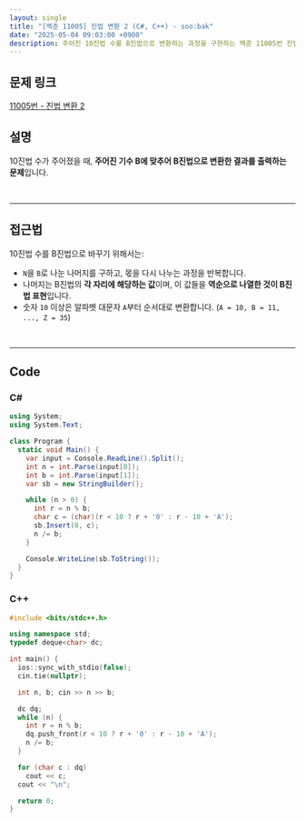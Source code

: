 ```yaml
---
layout: single
title: "[백준 11005] 진법 변환 2 (C#, C++) - soo:bak"
date: "2025-05-04 09:03:00 +0900"
description: 주어진 10진법 수를 B진법으로 변환하는 과정을 구현하는 백준 11005번 진법 변환 2 문제의 C# 및 C++ 풀이 및 해설
---
```


## 문제 링크
[11005번 - 진법 변환 2](https://www.acmicpc.net/problem/11005)

## 설명
10진법 수가 주어졌을 때, **주어진 기수 B에 맞추어 B진법으로 변환한 결과를 출력하는 문제**입니다.

<br>

---

## 접근법

10진법 수를 B진법으로 바꾸기 위해서는:

- `N`을 `B`로 나눈 나머지를 구하고, 몫을 다시 나누는 과정을 반복합니다.
- 나머지는 B진법의 **각 자리에 해당하는 값**이며, 이 값들을 **역순으로 나열한 것이 B진법 표현**입니다.
- 숫자 `10` 이상은 알파벳 대문자 `A`부터 순서대로 변환합니다. (`A = 10, B = 11, ..., Z = 35`)

<br>

---

## Code

### C#

```csharp
using System;
using System.Text;

class Program {
  static void Main() {
    var input = Console.ReadLine().Split();
    int n = int.Parse(input[0]);
    int b = int.Parse(input[1]);
    var sb = new StringBuilder();

    while (n > 0) {
      int r = n % b;
      char c = (char)(r < 10 ? r + '0' : r - 10 + 'A');
      sb.Insert(0, c);
      n /= b;
    }

    Console.WriteLine(sb.ToString());
  }
}
```

### C++

```cpp
#include <bits/stdc++.h>

using namespace std;
typedef deque<char> dc;

int main() {
  ios::sync_with_stdio(false);
  cin.tie(nullptr);

  int n, b; cin >> n >> b;

  dc dq;
  while (n) {
    int r = n % b;
    dq.push_front(r < 10 ? r + '0' : r - 10 + 'A');
    n /= b;
  }

  for (char c : dq)
    cout << c;
  cout << "\n";

  return 0;
}
```
